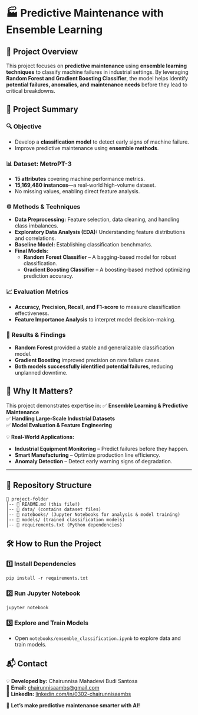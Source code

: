 # 🏭 Predictive Maintenance with Ensemble Learning

## 📌 Project Overview
This project focuses on **predictive maintenance** using **ensemble learning techniques** to classify machine failures in industrial settings. By leveraging **Random Forest and Gradient Boosting Classifier**, the model helps identify **potential failures, anomalies, and maintenance needs** before they lead to critical breakdowns.

## 🎯 Project Summary

### 🔍 Objective
- Develop a **classification model** to detect early signs of machine failure.
- Improve predictive maintenance using **ensemble methods**.

### 📊 Dataset: MetroPT-3
- **15 attributes** covering machine performance metrics.
- **15,169,480 instances**—a real-world high-volume dataset.
- No missing values, enabling direct feature analysis.

### ⚙️ Methods & Techniques
- **Data Preprocessing:** Feature selection, data cleaning, and handling class imbalances.
- **Exploratory Data Analysis (EDA):** Understanding feature distributions and correlations.
- **Baseline Model:** Establishing classification benchmarks.
- **Final Models:**
  - **Random Forest Classifier** – A bagging-based model for robust classification.
  - **Gradient Boosting Classifier** – A boosting-based method optimizing prediction accuracy.

### 📈 Evaluation Metrics
- **Accuracy, Precision, Recall, and F1-score** to measure classification effectiveness.
- **Feature Importance Analysis** to interpret model decision-making.

### 🔬 Results & Findings
- **Random Forest** provided a stable and generalizable classification model.
- **Gradient Boosting** improved precision on rare failure cases.
- **Both models successfully identified potential failures**, reducing unplanned downtime.

## 🚀 Why It Matters?
This project demonstrates expertise in:
✅ **Ensemble Learning & Predictive Maintenance**  
✅ **Handling Large-Scale Industrial Datasets**  
✅ **Model Evaluation & Feature Engineering**  

💡 **Real-World Applications:**
- **Industrial Equipment Monitoring** – Predict failures before they happen.
- **Smart Manufacturing** – Optimize production line efficiency.
- **Anomaly Detection** – Detect early warning signs of degradation.

---

## 📂 Repository Structure
```
📁 project-folder
│-- 📄 README.md (this file!)
│-- 📂 data/ (contains dataset files)
│-- 📂 notebooks/ (Jupyter Notebooks for analysis & model training)
│-- 📂 models/ (trained classification models)
│-- 📄 requirements.txt (Python dependencies)
```

## 🛠️ How to Run the Project
### 1️⃣ Install Dependencies
```
pip install -r requirements.txt
```
### 2️⃣ Run Jupyter Notebook
```
jupyter notebook
```
### 3️⃣ Explore and Train Models
- Open `notebooks/ensemble_classification.ipynb` to explore data and train models.

## 📬 Contact
💡 **Developed by:** Chairunnisa Mahadewi Budi Santosa  
📧 **Email:** chairunnisaambs@gmail.com  
🔗 **LinkedIn:** [linkedin.com/in/0302-chairunnisaambs](https://linkedin.com/in/0302-chairunnisaambs)

🚀 **Let’s make predictive maintenance smarter with AI!**

